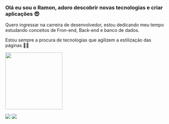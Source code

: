 ### Olá eu sou o Ramon, adoro descobrir novas tecnologias e criar aplicações 😎
Quero ingressar na carreira de desenvolvedor, estou dedicando meu tempo estudando conceitos de Fron-end, Back-end e banco de dados.

Estou sempre a procura de tecnologias que agilizem a estilização das páginas 🤣🤣

<div>
  <a href="https://github.com/RamonBosi">
  <img height="180em" src="https://github-readme-stats.vercel.app/api/top-langs/?username=RamonBosi&layout=compact&langs_count=7&theme=dracula"/>
</div>

<a href = "mailto:ramombosi2015@gmail.com"><img src="https://img.shields.io/badge/-Gmail-%23333?style=for-the-badge&logo=gmail&logoColor=white" target="_blank"></a>
<a href="https://www.linkedin.com/in/ramon-bosi-397743243" target="_blank"><img src="https://img.shields.io/badge/-LinkedIn-%230077B5?style=for-the-badge&logo=linkedin&logoColor=white" target="_blank"></a> 




